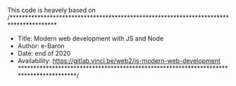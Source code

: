 This code is heavely based on
/***************************************************************************************
*    Title: Modern web development with JS and Node
*    Author: e-Baron
*    Date: end of 2020
*    Availability: https://gitlab.vinci.be/web2/js-modern-web-development
***************************************************************************************/
